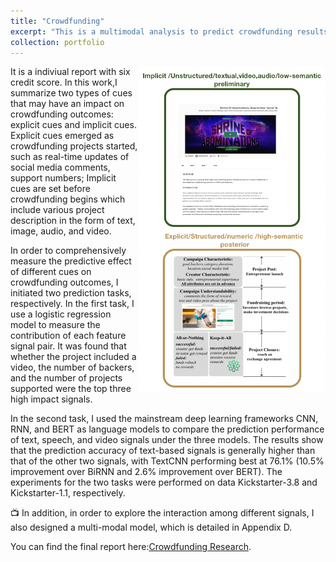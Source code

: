 ```yaml
---
title: "Crowdfunding"
excerpt: "This is a multimodal analysis to predict crowdfunding results.<br/><img src='/images/crowdfunding.png'>"
collection: portfolio
---
```




<img src="../images/crowdfundchart.png" alt="crowdfunding image" align="right" width="300px">
It is a indiviual report with six credit score. In this work,I summarize two types of cues that may have an impact on crowdfunding outcomes: explicit cues and implicit cues. Explicit cues emerged as crowdfunding projects started, such as real-time updates of social media comments, support numbers; Implicit cues are set before crowdfunding begins which include various project description in the form of text, image, audio, and video.  

In order to comprehensively measure the predictive effect of different cues on crowdfunding outcomes, I initiated two prediction tasks, respectively. In the first task, I use a logistic regression model to measure the contribution of each feature signal pair. It was found that whether the project included a video, the number of backers, and the number of projects supported were the top three high impact signals. 

In the second task, I used the mainstream deep learning frameworks CNN, RNN, and BERT as language models to compare the prediction performance of text, speech, and video signals under the three models. The results show that the prediction accuracy of text-based signals is generally higher than that of the other two signals, with TextCNN performing best at 76.1% (10.5% improvement over BiRNN and 2.6% improvement over BERT). The experiments for the two tasks were performed on data Kickstarter-3.8 and Kickstarter-1.1, respectively. 

📺 In addition, in order to explore the interaction among different signals, I also designed a multi-modal model, which is detailed in Appendix D.

You can find the final report here:[Crowdfunding Research](../assets/Master_IS6912.pdf).

